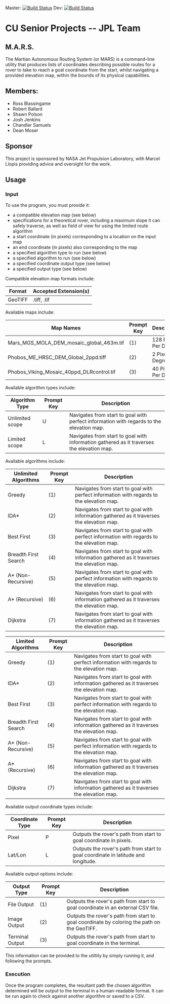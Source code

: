 Master: [![Build Status](https://travis-ci.org/RossBlassingame/JPL-CUSeniorProjects.svg?branch=master)](https://travis-ci.org/RossBlassingame/JPL-CUSeniorProjects)
Dev: [![Build Status](https://travis-ci.org/RossBlassingame/JPL-CUSeniorProjects.svg?branch=dev)](https://travis-ci.org/RossBlassingame/JPL-CUSeniorProjects)

# CU Senior Projects -- JPL Team

## M.A.R.S.
The Martian Autonomous Routing System (or MARS) is a command-line utility that produces lists of coordinates describing possible routes for a rover to take to reach a goal coordinate from the start, whilst navigating a provided elevation map, within the bounds of its physical capabilities.

## Members:
 - Ross Blassingame
 - Robert Ballard
 - Shawn Polson
 - Josh Jenkins
 - Chandler Samuels
 - Dean Moser
 
## Sponsor
This project is sponsored by NASA Jet Propulsion Laboratory, with Marcel Llopis providing advice and oversight for the work.

## Usage

### Input

To use the program, you must provide it:
- a compatible elevation map (see below)
- specifications for a theoretical rover, including a maximum slope it can safely traverse, as well as field of view for using the limited route algorithm
- a start coordinate (in pixels) corresponding to a location on the input map
- an end coordinate (in pixels) also corresponding to the map
- a specified algorithm type to run (see below)
- a specified algorithm to run (see below)
- a specified coordinate output type (see below)
- a specified output type (see below)


Compatible elevation map formats include:

| Format    | Accepted Extension(s) |
| --------- | --------------------- |
| GeoTIFF   | .tiff, .tif           |

Available maps include:

| Map Names                                  | Prompt Key  | Description           |
| -----------------------------------------  | ----------- | ----------------------|
| Mars_MGS_MOLA_DEM_mosaic_global_463m.tif   | (1)         | 128 Pixels Per Degree |
| Phobos_ME_HRSC_DEM_Global_2ppd.tiff        | (2)         | 2 Pixels Per Degree   |
| Phobos_Viking_Mosaic_40ppd_DLRcontrol.tif  | (3)         | 40 Pixels Per Degree  |

Available algorithm types include:

| Algorithm Type  | Prompt Key | Description                                                                               |
| --------------- | ---------- | ----------------------------------------------------------------------------------------- |
| Unlimited scope | U          | Navigates from start to goal with perfect information with regards to the elevation map.  |
| Limited scope   | L          | Navigates from start to goal with information gathered as it traverses the elevation map. |
 
Available algorithms include:

| Unlimited Algorithms| Prompt Key | Description                                                                               |
| ------------------- | ---------- | ----------------------------------------------------------------------------------------- |
| Greedy              | (1)        | Navigates from start to goal with perfect information with regards to the elevation map.  |
| IDA*                | (2)        | Navigates from start to goal with information gathered as it traverses the elevation map. |
| Best First          | (3)        | Navigates from start to goal with perfect information with regards to the elevation map.  |
| Breadth First Search| (4)        | Navigates from start to goal with information gathered as it traverses the elevation map. | 
| A* (Non-Recursive)  | (5)        | Navigates from start to goal with perfect information with regards to the elevation map.  |
| A* (Recursive)      | (6)        | Navigates from start to goal with information gathered as it traverses the elevation map. | 
| Dijkstra            | (7)        | Navigates from start to goal with information gathered as it traverses the elevation map. |

| Limited Algorithms  | Prompt Key | Description                                                                               |
| ------------------- | ---------- | ----------------------------------------------------------------------------------------- |
| Greedy              | (1)        | Navigates from start to goal with perfect information with regards to the elevation map.  |
| IDA*                | (2)        | Navigates from start to goal with information gathered as it traverses the elevation map. |
| Best First          | (3)        | Navigates from start to goal with perfect information with regards to the elevation map.  |
| Breadth First Search| (4)        | Navigates from start to goal with information gathered as it traverses the elevation map. | 
| A* (Non-Recursive)  | (5)        | Navigates from start to goal with perfect information with regards to the elevation map.  |
| A* (Recursive)      | (6)        | Navigates from start to goal with information gathered as it traverses the elevation map. | 
| Dijkstra            | (7)        | Navigates from start to goal with information gathered as it traverses the elevation map. |

Available output coordinate types include:

| Coordinate Type| Prompt Key | Description                                                                                |
| -------------- | ---------- | ------------------------------------------------------------------------------------------ |
| Pixel          | P          | Outputs the rover's path from start to goal coordinate in pixels.                          |
| Lat/Lon        | L          | Outputs the rover's path from start to goal coordinate in latitude and longitude.          |

Available output options include:

| Output Type| Prompt Key | Description                                                                                    |
| -------------- | ---------- | ------------------------------------------------------------------------------------------ |
| File Output    | (1)        | Outputs the rover's path from start to goal coordinate in an external CSV file.            |
| Image Output   | (2)        | Outputs the rover's path from start to goal coordinate by coloring the path on the GeoTIFF.|
| Terminal Output| (3)        | Outputs the rover's path from start to goal coordinate in the terminal.                    |

This information can be provided to the utiltity by simply running it, and following the prompts. 
 
### Execution

Once the program completes, the resultant path the chosen algorithm determined will be output to the terminal in a human-readable format. It can be run again to check against another algorithm or saved to a CSV.
